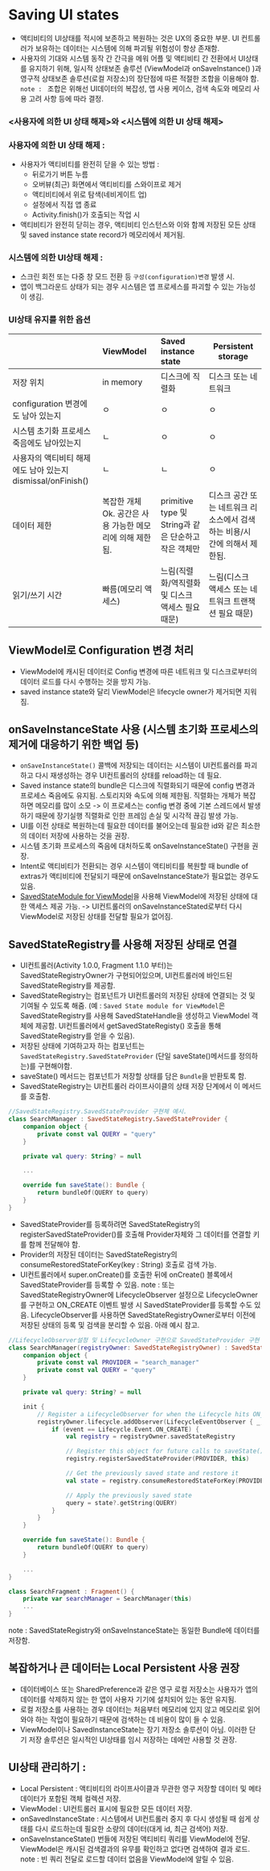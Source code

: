 # Saving UI states

+ 액티비티의 UI상태를 적시에 보존하고 복원하는 것은 UX의 중요한 부분.
  UI 컨트롤러가 보유하는 데이터는 시스템에 의해 파괴될 위험성이 항상 존재함. 
+  사용자의 기대와 시스템 동작 간 간극을 메워 어플 및 액티비티 간 전환에서 UI상태를 유지하기 위해, 일시적 상태보존 솔루션 (ViewModel과 onSaveInstance() )과 영구적 상태보존 솔루션(로컬 저장소)의 장단점에 따른 적절한 조합을 이용해야 함.
  `note : ` 조합은 위해선 UI데이터의 복잡성, 앱 사용 케이스, 검색 속도와 메모리 사용 고려 사항 등에 따라 결정.

### <사용자에 의한 UI 상태 해제>와  <시스템에 의한 UI 상태 해제>

### 사용자에 의한 UI 상태 해제 : 

+ 사용자가 액티비티를 완전히 닫을 수 있는 방법 :
  + 뒤로가기 버튼 누름
  + 오버뷰(최근) 화면에서 액티비티를 스와이프로 제거
  + 액티비티에서 위로 탐색(네비게이트 업)
  + 설정에서 직접 앱 종료
  + Activity.finish()가 호출되는 작업 시
+ 액티비티가 완전히 닫히는 경우, 액티비티 인스턴스와 이와 함께 저장된 모든 상태 및 saved instance state record가 메모리에서 제거됨.

### 시스템에 의한 UI상태 해제 : 

+ 스크린 회전 또는 다중 창 모드 전환 등 `구성(configuration)변경` 발생 시.
+ 앱이 백그라운드 상태가 되는 경우 시스템은 앱 프로세스를 파괴할 수 있는 가능성이 생김.

### UI상태 유지를 위한 옵션

|                                                             | ViewModel                                                | Saved instance state                                 | Persistent storage                                           |
| :---------------------------------------------------------- | :------------------------------------------------------- | :--------------------------------------------------- | ------------------------------------------------------------ |
| 저장 위치                                                   | in memory                                                | 디스크에 직렬화                                      | 디스크 또는 네트워크                                         |
| configuration 변경에도 남아 있는지                          | ㅇ                                                       | ㅇ                                                   | ㅇ                                                           |
| 시스템 초기화 프로세스 죽음에도 남아있는지                  | ㄴ                                                       | ㅇ                                                   | ㅇ                                                           |
| 사용자의 액티비티 해제에도 남아 있는지 dismissal/onFinish() | ㄴ                                                       | ㄴ                                                   | ㅇ                                                           |
| 데이터 제한                                                 | 복잡한 개체 Ok. 공간은 사용 가능한 메모리에 의해 제한됨. | primitive type 및 String과 같은 단순하고 작은 객체만 | 디스크 공간 또는 네트워크 리소스에서 검색하는 비용/시간에 의해서 제한됨. |
| 읽기/쓰기 시간                                              | 빠름(메모리 액세스)                                      | 느림(직렬화/역직렬화 및 디스크 액세스 필요 때문)     | 느림(디스크 액세스 또는 네트워크 트랜잭션 필요 때문)         |



## ViewModel로 Configuration 변경 처리

+ ViewModel에 캐시된 데이터로 Config 변경에 따른 네트워크 및 디스크로부터의 데이터 로드를 다시 수행하는 것을 방지 가능.
+ saved instance state와 달리 ViewModel은 lifecycle owner가 제거되면 지워짐.

## onSaveInstanceState 사용 (시스템 초기화 프로세스의 제거에 대응하기 위한 백업 등)

+ `onSaveInstanceState()` 콜백에 저장되는 데이터는 시스템이 UI컨트롤러를 파괴하고 다시 재생성하는 경우 UI컨트롤러의 상태를 reload하는 데 필요.
+ Saved instance state의 bundle은 디스크에 직렬화되기 때문에 config 변경과 프로세스 죽음에도 유지됨. 스토리지와 속도에 의해 제한됨.
  직렬화는 개체가 복잡하면 메모리를 많이 소모 -> 이 프로세스는 config 변경 중에 기본 스레드에서 발생하기 때문에 장기실행 직렬화로 인한 프레임 손실 및 시각적 끊김 발생 가능.
+ UI를 이전 상태로 복원하는데 필요한 데이터를 불어오는데 필요한 id와 같은 최소한의 데이터 저장에 사용하는 것을 권장.
+ 시스템 초기화 프로세스의 죽음에 대처하도록 onSaveInstanceState() 구현을 권장.
+ Intent로 액티비티가 전환되는 경우 시스템이 액티비티를 복원할 때 bundle of extras가 액티비티에 전달되기 때문에 onSaveInstanceState가 필요없는 경우도 있음.
+ [SavedStateModule for ViewModel](https://developer.android.com/topic/libraries/architecture/viewmodel-savedstate#savedstatehandle)을 사용해 ViewModel에 저장된 상태에 대한 액세스 제공 가능.
  -> UI컨트롤러의 onSaveInstanceStated로부터 다시 ViewModel로 저장된 상태를 전달할 필요가 없어짐. 

## SavedStateRegistry를 사용해 저장된 상태로 연결

+ UI컨트롤러(Activity 1.0.0, Fragment 1.1.0 부터)는 SavedStateRegistryOwner가 구현되어있으며, UI컨트롤러에 바인드된 SavedStateRegistry를 제공함.
+ SavedStateRegistry는 컴포넌트가 UI컨트롤러의 저장된 상태에 연결되는 것 및 기여될 수 있도록 해줌.
  (예 : `Saved State module for ViewModel`은 SavedStateRegistry를 사용해 SavedStateHandle을 생성하고 ViewModel 객체에 제공함. UI컨트롤러에서 getSavedStateRegisty() 호출을 통해 SavedStateRegistry를 얻을 수 있음).
+  저장된 상태에 기여하고자 하는 컴포넌트는 `SavedStateRegistry.SavedStateProvider` (단일 saveState()메서드를 정의하는)를 구현해야함.
+ saveState() 메서드는 컴포넌트가 저장할 상태를 담은 `Bundle`을 반환토록 함.
+ SavedStateRegistry는 UI컨트롤러 라이프사이클의 상태 저장 단계에서 이 메서드를 호출함.

```kotlin
//SavedStateRegistry.SavedStateProvider 구현체 예시.
class SearchManager : SavedStateRegistry.SavedStateProvider {
    companion object {
        private const val QUERY = "query"
    }

    private val query: String? = null

    ...

    override fun saveState(): Bundle {
        return bundleOf(QUERY to query)
    }
}
```

+ SavedStateProvider를 등록하려면 SavedStateRegistry의 registerSavedStateProvider()를 호출해 Provider자체와 그 데이터를 연결할 키를 함께 전달해야 함.
+  Provider의 저장된 데이터는 SavedStateRegistry의 consumeRestoredStateForKey(key : String) 호출로 검색 가능.
+ UI컨트롤러에서 super.onCreate()를 호출한 뒤에 onCreate() 블록에서 SavedStateProvider를 등록할 수 있음.
  note : 또는 SavedStateRegistryOwner에 LifecycleObserver 설정으로 LifecycleOwner를 구현하고 ON_CREATE 이벤트 발생 시 SavedStateProvider를 등록할 수도 있음.
  LifecycleObserver를 사용하면 SavedStateRegistryOwner로부터 이전에 저장된 상태의 등록 및 검색을 분리할 수 있음. 아래 예시 참고.

```kotlin
//LifecycleObserver설정 및 LifecycleOwner 구현으로 SavedStateProvider 구현 사례 :
class SearchManager(registryOwner: SavedStateRegistryOwner) : SavedStateRegistry.SavedStateProvider {
    companion object {
        private const val PROVIDER = "search_manager"
        private const val QUERY = "query"
    }

    private val query: String? = null

    init {
        // Register a LifecycleObserver for when the Lifecycle hits ON_CREATE
        registryOwner.lifecycle.addObserver(LifecycleEventObserver { _, event ->
            if (event == Lifecycle.Event.ON_CREATE) {
                val registry = registryOwner.savedStateRegistry

                // Register this object for future calls to saveState()
                registry.registerSavedStateProvider(PROVIDER, this)

                // Get the previously saved state and restore it
                val state = registry.consumeRestoredStateForKey(PROVIDER)

                // Apply the previously saved state
                query = state?.getString(QUERY)
            }
        }
    }

    override fun saveState(): Bundle {
        return bundleOf(QUERY to query)
    }

    ...
}

class SearchFragment : Fragment() {
    private var searchManager = SearchManager(this)
    ...
}
```

note : SavedStateRegistry와 onSaveInstanceState는 동일한 Bundle에 데이터를 저장함.

## 복잡하거나 큰 데이터는 Local Persistent 사용 권장 

+ 데이터베이스 또는 SharedPreference과 같은 영구 로컬 저장소는 사용자가 앱의 데이터를 삭제하지 않는 한 앱이 사용자 기기에 설치되어 있는 동안 유지됨.
+ 로컬 저장소를 사용하는 경우 데이터는 처음부터 메모리에 있지 않고 메모리로 읽어와야 하는 작업이 필요하기 때문에 검색하는 데 비용이 많이 들 수 있음.
+ ViewModel이나 SavedInstanceState는 장기 저장소 솔루션이 아님. 이러한 단기 저장 솔루션은 일시적인 UI상태를 임시 저장하는 데에만 사용할 것 권장.

## UI상태 관리하기 : 

+ Local Persistent : 액티비티의 라이프사이클과 무관한 영구 저장할 데이터 및 메타데이터가 포함된 객체 컬렉션 저장.
+ ViewModel : UI컨트롤러 표시에 필요한 모든 데이터 저장.
+ onSavedInstanceState : 시스템에서 UI컨트롤러 중지 후 다시 생성될 때 쉽게 상태를 다시 로드하는데 필요한 소량의 데이터(대게 id, 최근 검색어) 저장.
+ onSaveInstanceState() 번들에 저장된 액티비티 쿼리를 ViewModel에 전달. ViewModel은 캐시된 검색결과의 유무를 확인하고 없다면 검색하여 결과 로드.
  note : 빈 쿼리 전달로 로드할 데이터 없음을 ViewModel에 알릴 수 있음. 













































